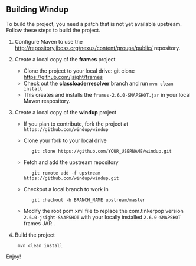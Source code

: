 ## Building Windup

To build the project, you need a patch that is not yet available upstream. Follow these steps to build the project.

1. Configure Maven to use the <http://repository.jboss.org/nexus/content/groups/public/> repository.
2. Create a local copy of the **frames** project
   * Clone the project to your local drive: 
            git clone https://github.com/jsight/frames
   * Check out the **classloaderresolver** branch and run `mvn clean install`
   * This creates and installs the `frames-2.6.0-SNAPSHOT.jar` in your local Maven respository.
3. Create a local copy of the **windup** project
   * If you plan to contribute, fork the project at `https://github.com/windup/windup`
   * Clone your fork to your local drive

            git clone https://github.com/YOUR_USERNAME/windup.git
   * Fetch and add the upstream repository

            git remote add -f upstream https://github.com/windup/windup.git
   * Checkout a local branch to work in

            git checkout -b BRANCH_NAME upstream/master
    * Modify the root pom.xml file to replace the com.tinkerpop version `2.6.0-jsight-SNAPSHOT` with your locally installed `2.6.0-SNAPSHOT` frames JAR .
5. Build the project

        mvn clean install

Enjoy!
